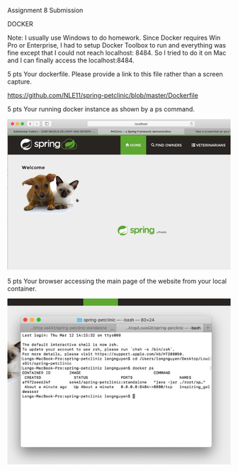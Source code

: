 Assignment 8 Submission

DOCKER 

Note: I usually use Windows to do homework. Since Docker requires Win Pro or Enterprise, I had to setup Docker Toolbox to run and everything was fine except that I could not reach localhost: 8484. So I tried to do it on Mac and I can finally access the localhost:8484. 

5 pts Your dockerfile. Please provide a link to this file rather than a screen capture.

https://github.com/NLE11/spring-petclinic/blob/master/Dockerfile

5 pts Your running docker instance as shown by a ps command.

![Screen Capture #1](images/Mac1.jpg)

5 pts Your browser accessing the main page of the website from your local container.

![Screen Capture #1](images/Mac2.jpg)




